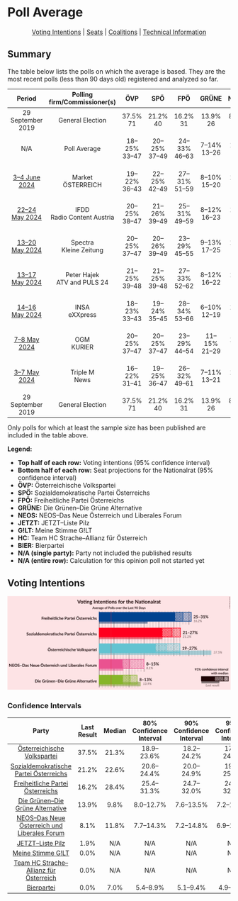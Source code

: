 # Poll Average

<p align="center"><a href="#voting-intentions">Voting Intentions</a> | <a href="#seats">Seats</a> | <a href="#coalitions">Coalitions</a> | <a href="#technical-information">Technical Information</a></p>

## Summary

The table below lists the polls on which the average is based. They are the most recent polls (less than 90 days old) registered and analyzed so far.

| Period     | Polling firm/Commissioner(s) | ÖVP | SPÖ | FPÖ | GRÜNE | NEOS | JETZT | G!LT | HC | BIER |
|:----------:|:----------------------------:|:--:|:--:|:--:|:--:|:--:|:--:|:--:|:--:|:--:|
| 29 September 2019 | General Election | 37.5% <br> 71 | 21.2% <br> 40 | 16.2% <br> 31 | 13.9% <br> 26 | 8.1% <br> 15 | 1.9% <br> 0 | 0.0% <br> 0 | 0.0% <br> 0 | 0.0% <br> 0 |
| N/A | Poll Average | 18–25% <br> 33–47 | 20–25% <br> 37–49 | 24–33% <br> 46–63 | 7–14% <br> 13–26 | 7–15% <br> 13–29 | N/A <br> N/A | N/A <br> N/A | N/A <br> N/A | 5–10% <br> 9–18 |
| [3–4 June 2024](2024-06-04-Market.html) | Market <br> ÖSTERREICH | 19–22% <br> 36–43 | 22–25% <br> 42–49 | 27–31% <br> 51–59 | 8–10% <br> 15–20 | 12–15% <br> 23–29 | N/A <br> N/A | N/A <br> N/A | N/A <br> N/A | N/A <br> N/A |
| [22–24 May 2024](2024-05-24-IFDD.html) | IFDD <br> Radio Content Austria | 20–25% <br> 38–47 | 21–26% <br> 39–49 | 25–31% <br> 49–59 | 8–12% <br> 16–23 | 10–14% <br> 19–27 | N/A <br> N/A | N/A <br> N/A | N/A <br> N/A | N/A <br> N/A |
| [13–20 May 2024](2024-05-20-Spectra.html) | Spectra <br> Kleine Zeitung | 20–25% <br> 37–47 | 20–26% <br> 39–49 | 23–29% <br> 45–55 | 9–13% <br> 17–25 | 11–15% <br> 21–29 | N/A <br> N/A | N/A <br> N/A | N/A <br> N/A | N/A <br> N/A |
| [13–17 May 2024](2024-05-17-PeterHajek.html) | Peter Hajek <br> ATV and PULS 24 | 21–25% <br> 39–48 | 21–25% <br> 39–48 | 27–33% <br> 52–62 | 8–12% <br> 16–22 | 8–12% <br> 16–22 | N/A <br> N/A | N/A <br> N/A | N/A <br> N/A | N/A <br> N/A |
| [14–16 May 2024](2024-05-16-INSA.html) | INSA <br> eXXpress | 18–23% <br> 33–43 | 19–24% <br> 35–45 | 28–34% <br> 53–66 | 6–10% <br> 12–19 | 6–10% <br> 12–19 | N/A <br> N/A | N/A <br> N/A | N/A <br> N/A | 5–8% <br> 9–14 |
| [7–8 May 2024](2024-05-08-OGM.html) | OGM <br> KURIER | 20–25% <br> 37–47 | 20–25% <br> 37–47 | 23–29% <br> 44–54 | 11–15% <br> 21–29 | 12–16% <br> 22–30 | N/A <br> N/A | N/A <br> N/A | N/A <br> N/A | N/A <br> N/A |
| [3–7 May 2024](2024-05-07-TripleM.html) | Triple M <br> News | 16–22% <br> 31–41 | 19–25% <br> 36–47 | 26–32% <br> 49–61 | 7–11% <br> 13–21 | 6–10% <br> 11–19 | N/A <br> N/A | N/A <br> N/A | N/A <br> N/A | 6–10% <br> 12–19 |
| 29 September 2019 | General Election | 37.5% <br> 71 | 21.2% <br> 40 | 16.2% <br> 31 | 13.9% <br> 26 | 8.1% <br> 15 | 1.9% <br> 0 | 0.0% <br> 0 | 0.0% <br> 0 | 0.0% <br> 0 |

Only polls for which at least the sample size has been published are included in the table above.

**Legend:**
+ **Top half of each row:** Voting intentions (95% confidence interval)
+ **Bottom half of each row:** Seat projections for the Nationalrat (95% confidence interval)
+ **ÖVP:** Österreichische Volkspartei
+ **SPÖ:** Sozialdemokratische Partei Österreichs
+ **FPÖ:** Freiheitliche Partei Österreichs
+ **GRÜNE:** Die Grünen–Die Grüne Alternative
+ **NEOS:** NEOS–Das Neue Österreich und Liberales Forum
+ **JETZT:** JETZT–Liste Pilz
+ **G!LT:** Meine Stimme G!LT
+ **HC:** Team HC Strache–Allianz für Österreich
+ **BIER:** Bierpartei
+ **N/A (single party):** Party not included the published results
+ **N/A (entire row):** Calculation for this opinion poll not started yet

## Voting Intentions

![Graph with voting intentions not yet produced](average.png "Voting Intentions")

### Confidence Intervals

| Party | Last Result | Median | 80% Confidence Interval | 90% Confidence Interval | 95% Confidence Interval | 99% Confidence Interval |
|:-----:|:-----------:|:------:|:-----------------------:|:-----------------------:|:-----------------------:|:-----------------------:|
| <a href="#österreichische-volkspartei">Österreichische Volkspartei</a> | 37.5% | 21.3% | 18.9–23.6% |18.2–24.2% | 17.6–24.6% | 16.6–25.6% |
| <a href="#sozialdemokratische-partei-österreichs">Sozialdemokratische Partei Österreichs</a> | 21.2% | 22.6% | 20.6–24.4% |20.0–24.9% | 19.5–25.3% | 18.6–26.1% |
| <a href="#freiheitliche-partei-österreichs">Freiheitliche Partei Österreichs</a> | 16.2% | 28.4% | 25.4–31.3% |24.7–32.0% | 24.2–32.7% | 23.2–33.8% |
| <a href="#die-grünen–die-grüne-alternative">Die Grünen–Die Grüne Alternative</a> | 13.9% | 9.8% | 8.0–12.7% |7.6–13.5% | 7.2–14.1% | 6.6–15.1% |
| <a href="#neos–das-neue-österreich-und-liberales-forum">NEOS–Das Neue Österreich und Liberales Forum</a> | 8.1% | 11.8% | 7.7–14.3% |7.2–14.8% | 6.9–15.3% | 6.3–16.2% |
| <a href="#jetzt–liste-pilz">JETZT–Liste Pilz</a> | 1.9% | N/A | N/A |N/A | N/A | N/A |
| <a href="#meine-stimme-g!lt">Meine Stimme G!LT</a> | 0.0% | N/A | N/A |N/A | N/A | N/A |
| <a href="#team-hc-strache–allianz-für-österreich">Team HC Strache–Allianz für Österreich</a> | 0.0% | N/A | N/A |N/A | N/A | N/A |
| <a href="#bierpartei">Bierpartei</a> | 0.0% | 7.0% | 5.4–8.9% |5.1–9.4% | 4.9–9.7% | 4.5–10.5% |

